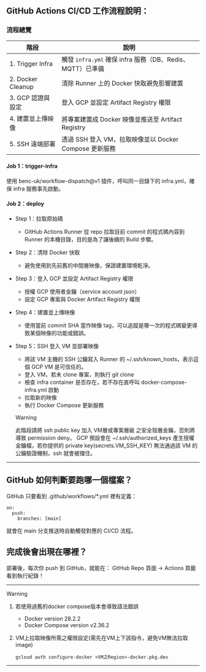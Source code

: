 ## GitHub Actions CI/CD 工作流程說明：

### 流程總覽
| 階段                | 說明                                         |
| ----------------- | ------------------------------------------ |
| 1. Trigger Infra  | 觸發 `infra.yml` 確保 infra 服務（DB、Redis、MQTT）已準備 |
| 2. Docker Cleanup | 清除 Runner 上的 Docker 快取避免影響建置               |
| 3. GCP 認證與設定      | 登入 GCP 並設定 Artifact Registry 權限            |
| 4. 建置並上傳映像        | 將專案建置成 Docker 映像並推送至 Artifact Registry     |
| 5. SSH 遠端部署       | 透過 SSH 登入 VM，拉取映像並以 Docker Compose 更新服務    |

#### Job 1：trigger-infra
使用 benc-uk/workflow-dispatch@v1 插件，呼叫同一目錄下的 infra.yml，確保 infra 服務事先啟動。

#### Job 2：deploy
- Step 1：拉取原始碼
  - GitHub Actions Runner 從 repo 拉取目前 commit 的程式碼內容到 Runner 的本機目錄，目的是為了讓後續的 Build 步驟。


- Step 2：清除 Docker 快取
  - 避免使用到先前舊的中間層映像，保證建置環境乾淨。


- Step 3：登入 GCP 並設定 Artifact Registry 權限
  - 授權 GCP 使用者金鑰（service account json）
  - 設定 GCP 專案與 Docker Artifact Registry 權限


- Step 4：建置並上傳映像
  - 使用當前 commit SHA 當作映像 tag，可以追蹤是哪一次的程式碼變更導致某個映像的功能或錯誤。


- Step 5：SSH 登入 VM 並部署映像
  - 將該 VM 主機的 SSH 公鑰寫入 Runner 的 ~/.ssh/known_hosts，表示這個 GCP VM 是可信任的。
  - 登入 VM，若未 clone 專案，則執行 git clone
  - 檢查 infra container 是否存在，若不存在直呼叫 docker-compose-infra.yml 啟動
  - 拉取新的映像
  - 執行 Docker Compose 更新服務

  > [!WARNING]
  > 此階段請將 ssh public key 加入 VM層或專案層級 之安全殼層金鑰，否則將導致 permission deny。
  > GCP 預設會在 ~/.ssh/authorized_keys 產生授權金鑰檔，若你提供的 private key(secrets.VM_SSH_KEY) 無法通過該 VM 的公鑰驗證機制，ssh 就會被擋住。


---

## GitHub 如何判斷要跑哪一個檔案？
GitHub 只要看到 .github/workflows/*.yml 裡有定義：
```text
on:
  push:
    branches: [main]
```
就會在 main 分支推送時自動觸發對應的 CI/CD 流程。

## 完成後會出現在哪裡？
部署後，每次你 push 到 GitHub，就能在：
GitHub Repo 頁面 → Actions 頁籤看到執行紀錄！

---

> [!WARNING]
> 1. 若使用過舊的docker compose版本會導致語法錯誤
>    - Docker version 28.2.2
>    - Docker Compose version v2.36.2
>
> 2. VM上拉取映像所需之權限設定(需先在VM上下該指令，避免VM無法拉取image)
>    ```text
>    gcloud auth configure-docker <VM之Region>-docker.pkg.dev
>    ```

---